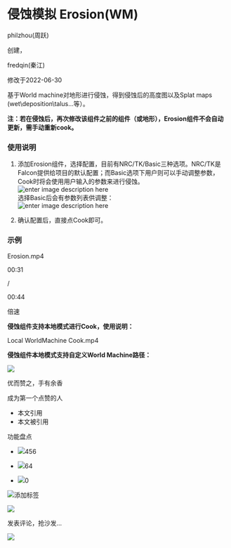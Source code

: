 
# 侵蚀模拟 Erosion(WM)

philzhou(周跃)

创建，

fredqin(秦江)

修改于2022-06-30

基于World machine对地形进行侵蚀，得到侵蚀后的高度图以及Splat maps (wet\\deposition\\talus...等）。

**注：若在侵蚀后，再次修改该组件之前的组件（或地形），Erosion组件不会自动更新，需手动重新cook。**

### 使用说明

1.  添加Erosion组件，选择配置，目前有NRC/TK/Basic三种选项。NRC/TK是Falcon提供给项目的默认配置；而Basic选项下用户则可以手动调整参数，Cook时将会使用用户输入的参数来进行侵蚀。  
    ![enter image description here](1704813693-cfe5874f0bd0080d0b922c25871f1da2.png)  
    选择Basic后会有参数列表供调整：  
    ![enter image description here](1704813693-5a943277bda61c7b979a06b7aa73bcd8.png)  
    
2.  确认配置后，直接点Cook即可。
    

### 示例

Erosion.mp4

00:31

/

00:44

倍速

**侵蚀组件支持本地模式进行Cook，使用说明：**

Local WorldMachine Cook.mp4

**侵蚀组件本地模式支持自定义World Machine路径：**

![](1704813693-a55486c01b57a75cc5e3eacfdec64f3e.png)

优而赞之，手有余香

成为第一个点赞的人

*   本文引用
*   本文被引用

功能盘点

*   ![](1704813693-48f34ae457aeafc603ab0a403f103594.svg)456
    
*   ![](1704813693-0b95f0082c86623bb3ccf41eddc04c8b.png)64
    
*   ![](1704813693-fd7976f7b401fb858c859dda738b7af1.png)0
    

![](1704813693-58e5fa504b5449b7a89a07130def4d77.png)添加标签

![](1704813693-325ac912a48e528af8ab64d72cca36b5.svg)

发表评论，抢沙发...

![](1704813693-d56c24c81b5e5f02b023f9382e1ca21d.svg)
